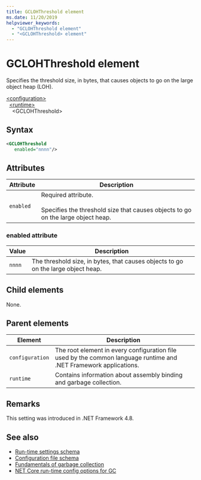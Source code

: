 ```yaml
---
title: GCLOHThreshold element
ms.date: 11/20/2019
helpviewer_keywords:
  - "GCLOHThreshold element"
  - "<GCLOHThreshold> element"
---
```

# GCLOHThreshold element

Specifies the threshold size, in bytes, that causes objects to go on the large object heap (LOH).

[\<configuration>](../configuration-element.md)\
&nbsp;&nbsp;[\<runtime>](runtime-element.md)\
&nbsp;&nbsp;&nbsp;&nbsp;\<GCLOHThreshold>

## Syntax

```xml
<GCLOHThreshold
   enabled="nnnn"/>
```

## Attributes

|Attribute|Description|
|---------------|-----------------|
|`enabled`|Required attribute.<br /><br />Specifies the threshold size that causes objects to go on the large object heap.|

### enabled attribute

|Value|Description|
|-----------|-----------------|
|`nnnn`|The threshold size, in bytes, that causes objects to go on the large object heap.|

## Child elements

None.

## Parent elements

|Element|Description|
|-------------|-----------------|
|`configuration`|The root element in every configuration file used by the common language runtime and .NET Framework applications.|
|`runtime`|Contains information about assembly binding and garbage collection.|

## Remarks

This setting was introduced in .NET Framework 4.8.

## See also

- [Run-time settings schema](index.md)
- [Configuration file schema](../index.md)
- [Fundamentals of garbage collection](../../../../standard/garbage-collection/fundamentals.md)
- [NET Core run-time config options for GC](../../../../core/run-time-config/garbage-collector.md)
